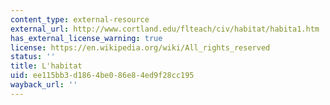 ```yaml
---
content_type: external-resource
external_url: http://www.cortland.edu/flteach/civ/habitat/habita1.htm
has_external_license_warning: true
license: https://en.wikipedia.org/wiki/All_rights_reserved
status: ''
title: L'habitat
uid: ee115bb3-d186-4be0-86e8-4ed9f28cc195
wayback_url: ''
---
```

